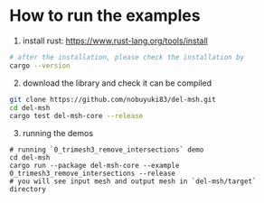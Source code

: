 # How to run the examples

1. install rust: https://www.rust-lang.org/tools/install
```bash
# after the installation, please check the installation by  
cargo --version
```

2. download the library and check it can be compiled
```bash
git clone https://github.com/nobuyuki83/del-msh.git
cd del-msh
cargo test del-msh-core --release
```

3. running the demos
```
# running `0_trimesh3_remove_intersections` demo 
cd del-msh
cargo run --package del-msh-core --example 0_trimesh3_remove_intersections --release
# you will see input mesh and output mesh in `del-msh/target` directory 
```
